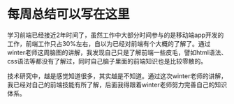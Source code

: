# 每周总结可以写在这里
学习前端已经接近2年时间了，虽然工作中大部分时间参与的是移动端app开发的工作，前端工作只占30%左右，自以为已经对前端有个大概的了解了。通过winter老师这周脑图的讲解，我发现自己只是了解前端一些皮毛，譬如html语法、css语法等都没有了解过，同时自己脑子里面的前端知识也是比较零散的。

技术研究中，越是感觉知道很多，其实越是不知道。通过这次winter老师的讲解，我已经对自己的前端技能有所了解，后面我得跟着winter老师努力完善自己的知识体系。

